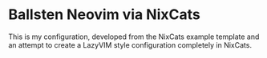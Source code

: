 # Ballsten Neovim via NixCats

This is my configuration, developed from the NixCats example template and an attempt to create a LazyVIM style configuration completely in NixCats.

